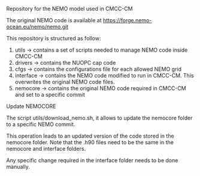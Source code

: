 Repository for the NEMO model used in CMCC-CM

The original NEMO code is available at https://forge.nemo-ocean.eu/nemo/nemo.git

This repository is structured as follow:
1) utils     -> contains a set of scripts needed to manage NEMO code inside CMCC-CM 
2) drivers   -> contains the NUOPC cap code
3) cfgs      -> contains the configurations file for each allowed NEMO grid
4) interface -> contains the NEMO code modified to run in CMCC-CM. This overwrites the original NEMO code files.
5) nemocore  -> contains the original NEMO code required in CMCC-CM and set to a specific commit


Update NEMOCORE

The script utils/download_nemo.sh, it allows to update the nemocore folder to a specific NEMO commit.

This operation leads to an updated version of the code stored in the nemocore folder.
Note that the .h90 files need to be the same in the nemocore and interface folders.

Any specific change required in the interface folder needs to be done manually.

